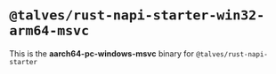 # `@talves/rust-napi-starter-win32-arm64-msvc`

This is the **aarch64-pc-windows-msvc** binary for `@talves/rust-napi-starter`

